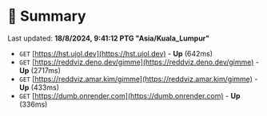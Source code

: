 # 📖 Summary
Last updated: **18/8/2024, 9:41:12 PTG "Asia/Kuala_Lumpur"**

- `GET` [https://hst.ujol.dev](https://hst.ujol.dev) - **Up** (642ms)
- `GET` [https://reddviz.deno.dev/gimme](https://reddviz.deno.dev/gimme) - **Up** (2717ms)
- `GET` [https://reddviz.amar.kim/gimme](https://reddviz.amar.kim/gimme) - **Up** (433ms)
- `GET` [https://dumb.onrender.com](https://dumb.onrender.com) - **Up** (336ms)
